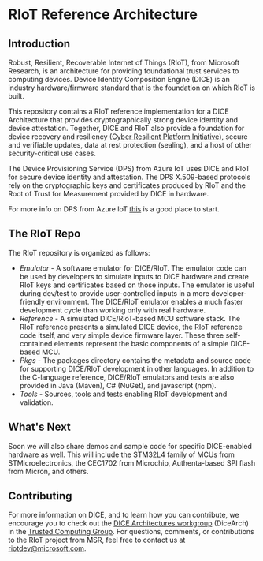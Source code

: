 # RIoT Reference Architecture
## Introduction
Robust, Resilient, Recoverable Internet of Things (RIoT), from Microsoft Research, is an architecture for providing foundational trust services to computing devices. Device Identity Composition Engine (DICE) is an industry hardware/firmware standard that is the foundation on which RIoT is built.

This repository contains a RIoT reference implementation for a DICE Architecture that provides cryptographically strong device identity and device attestation.  Together, DICE and RIoT also provide a foundation for device recovery and resiliency ([Cyber Resilient Platform Initiative](https://aka.ms/cyrep)), secure and verifiable updates, data at rest protection (sealing), and a host of other security-critical use cases.

The Device Provisioning Service (DPS) from Azure IoT uses DICE and RIoT for secure device identity and attestation.  The DPS X.509-based protocols rely on the cryptographic keys and certificates produced by RIoT and the Root of Trust for Measurement provided by DICE in hardware.

For more info on DPS from Azure IoT [this](https://docs.microsoft.com/en-us/azure/iot-dps/) is a good place to start.

## The RIoT Repo
The RIoT repository is organized as follows:
 * _Emulator_ -  A software emulator for DICE/RIoT.  The emulator code can be used by developers to simulate inputs to DICE hardware and create RIoT keys and certificates based on those inputs.  The emulator is useful during dev/test to provide user-controlled inputs in a more developer-friendly environment.  The DICE/RIoT emulator enables a much faster development cycle than working only with real hardware. 
 * _Reference_ - A simulated DICE/RIoT-based MCU software stack.  The RIoT reference presents a simulated DICE device, the RIoT reference code itself, and very simple device firmware layer.  These three self-contained elements represent the basic components of a simple DICE-based MCU.  
 * _Pkgs_ - The packages directory contains the metadata and source code for supporting DICE/RIoT development in other languages.  In addition to the C-language reference, DICE/RIoT emulators and tests are also provided in Java (Maven), C# (NuGet), and javascript (npm).
 * _Tools_ - Sources, tools and tests enabling RIoT development and validation.

## What's Next
Soon we will also share demos and sample code for specific DICE-enabled hardware as well.  This will include the STM32L4 family of MCUs from STMicroelectronics, the CEC1702 from Microchip, Authenta-based SPI flash from Micron, and others.

## Contributing
For more information on DICE, and to learn how you can contribute, we encourage you to check out the [DICE Architectures workgroup](https://trustedcomputinggroup.org/work-groups/dice-architectures/) (DiceArch) in the [Trusted Computing Group](https://trustedcomputinggroup.org/).  For questions, comments, or contributions to the RIoT project from MSR, feel free to contact us at riotdev@microsoft.com.

  

